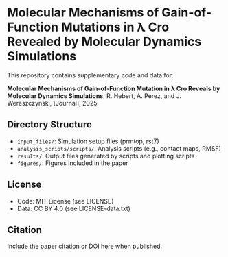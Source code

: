 # Molecular Mechanisms of Gain-of-Function Mutations in λ Cro Revealed by Molecular Dynamics Simulations

This repository contains supplementary code and data for:

**Molecular Mechanisms of Gain-of-Function Mutation in λ Cro Reveals by Molecular Dynamics Simulations**, R. Hebert, A. Perez, and J. Wereszczynski, [Journal], 2025

## Directory Structure
- `input_files/`: Simulation setup files (prmtop, rst7)
- `analysis_scripts/scripts/`: Analysis scripts (e.g., contact maps, RMSF)
- `results/`: Output files generated by scripts and plotting scripts
- `figures/`: Figures included in the paper

## License
- Code: MIT License (see LICENSE)
- Data: CC BY 4.0 (see LICENSE-data.txt)

## Citation
Include the paper citation or DOI here when published.
